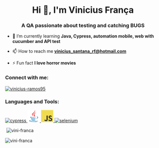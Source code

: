 <h1 align="center">Hi 👋, I'm Vinicius França</h1>
<h3 align="center">A QA passionate about testing and catching BUGS</h3>

- 🌱 I’m currently learning **Java, Cypress, automation mobile, web with cucumber and API test**

- 📫 How to reach me **vinicius_santana_rf@hotmail.com**

- ⚡ Fun fact **I love horror movies**

<h3 align="left">Connect with me:</h3>
<p align="left">
<a href="https://linkedin.com/in/vinicius-ramos95" target="blank"><img align="center" src="https://raw.githubusercontent.com/rahuldkjain/github-profile-readme-generator/master/src/images/icons/Social/linked-in-alt.svg" alt="vinicius-ramos95" height="30" width="40" /></a>
</p>

<h3 align="left">Languages and Tools:</h3>
<p align="left"> <a href="https://www.cypress.io" target="_blank" rel="noreferrer"> <img src="https://raw.githubusercontent.com/simple-icons/simple-icons/6e46ec1fc23b60c8fd0d2f2ff46db82e16dbd75f/icons/cypress.svg" alt="cypress" width="40" height="40"/> </a> <a href="https://www.java.com" target="_blank" rel="noreferrer"> <img src="https://raw.githubusercontent.com/devicons/devicon/master/icons/java/java-original.svg" alt="java" width="40" height="40"/> </a> <a href="https://developer.mozilla.org/en-US/docs/Web/JavaScript" target="_blank" rel="noreferrer"> <img src="https://raw.githubusercontent.com/devicons/devicon/master/icons/javascript/javascript-original.svg" alt="javascript" width="40" height="40"/> </a> <a href="https://www.selenium.dev" target="_blank" rel="noreferrer"> <img src="https://raw.githubusercontent.com/detain/svg-logos/780f25886640cef088af994181646db2f6b1a3f8/svg/selenium-logo.svg" alt="selenium" width="40" height="40"/> </a> </p>

<p>&nbsp;<img align="center" src="https://github-readme-stats.vercel.app/api?username=vini-franca&show_icons=true&locale=en" alt="vini-franca" /></p>

<p><img align="center" src="https://github-readme-streak-stats.herokuapp.com/?user=vini-franca&" alt="vini-franca" /></p>
